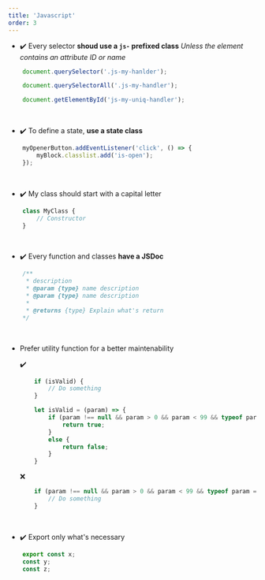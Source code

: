 ```yaml
---
title: 'Javascript'
order: 3
---
```



* ✔️ Every selector **shoud use a `js-` prefixed class**
_Unless the element contains an attribute ID or name_

```javascript
    document.querySelector('.js-my-hanlder');

    document.querySelectorAll('.js-my-handler');

    document.getElementById('js-my-uniq-handler');
```

<br/>

* ✔️ To define a state, **use a state class**
```javascript
    myOpenerButton.addEventListener('click', () => {
        myBlock.classlist.add('is-open');
    });
```

<br/>

* ✔️ My class should start with a capital letter
```javascript
    class MyClass {
        // Constructor
    }
```

<br/>

* ✔️ Every function and classes **have a JSDoc**
```javascript
    /**
     * description
     * @param {type} name description
     * @param {type} name description
     * 
     * @returns {type} Explain what's return
    */
```

<br/>

* Prefer utility function for a better maintenability

    ✔️ 
    ```javascript
        if (isValid) {
            // Do something
        }

        let isValid = (param) => {
            if (param !== null && param > 0 && param < 99 && typeof param === `number`) {
                return true;
            }
            else {
                return false;
            }
        }
    ```
    ❌ 
    ```javascript
        if (param !== null && param > 0 && param < 99 && typeof param === `number`) {
            // Do something
        }
    ```

<br/>

* ✔️ Export only what's necessary
```javascript
    export const x;
    const y;
    const z;
```
